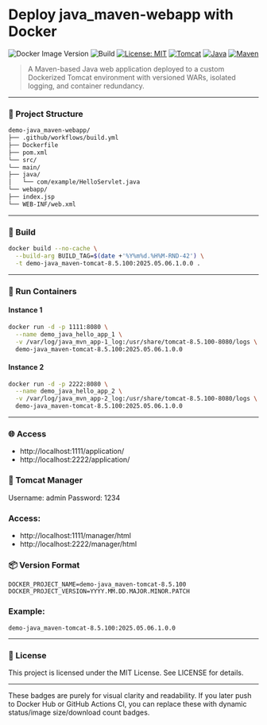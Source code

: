 # Deploy java_maven-webapp with Docker

![Docker Image Version](https://img.shields.io/badge/docker--image-2025.05.06.1.0.0-blue)
![Build](https://img.shields.io/badge/build-passing-brightgreen)
[![License: MIT](https://img.shields.io/badge/license-MIT-blue)](./LICENSE)
[![Tomcat](https://img.shields.io/badge/tomcat-8.5.100-orange)](https://tomcat.apache.org/)
[![Java](https://img.shields.io/badge/java-21-blueviolet)](https://openjdk.org/)
[![Maven](https://img.shields.io/badge/maven-3.9.6-critical)](https://maven.apache.org/)

> A Maven-based Java web application deployed to a custom Dockerized Tomcat environment with versioned WARs, isolated logging, and container redundancy.

---

### 📂 Project Structure

```bash
demo-java_maven-webapp/
├── .github/workflows/build.yml
├── Dockerfile
├── pom.xml
└── src/
└── main/
├── java/
│   └── com/example/HelloServlet.java
└── webapp/
├── index.jsp
└── WEB-INF/web.xml
```

---

### 🧱 Build

```bash
docker build --no-cache \
  --build-arg BUILD_TAG=$(date +'%Y%m%d.%H%M-RND-42') \
  -t demo-java_maven-tomcat-8.5.100:2025.05.06.1.0.0 .
```
---

### 🚀 Run Containers

#### Instance 1

```bash
docker run -d -p 1111:8080 \
  --name demo_java_hello_app_1 \
  -v /var/log/java_mvn_app-1_log:/usr/share/tomcat-8.5.100-8080/logs \
  demo-java_maven-tomcat-8.5.100:2025.05.06.1.0.0
```

#### Instance 2

```bash
docker run -d -p 2222:8080 \
  --name demo_java_hello_app_2 \
  -v /var/log/java_mvn_app-2_log:/usr/share/tomcat-8.5.100-8080/logs \
  demo-java_maven-tomcat-8.5.100:2025.05.06.1.0.0
```

---

### 🌐 Access

- http://localhost:1111/application/
- http://localhost:2222/application/

### 🔐 Tomcat Manager

Username: admin
Password: 1234

### Access:
- http://localhost:1111/manager/html
- http://localhost:2222/manager/html

### 📦 Version Format

```
DOCKER_PROJECT_NAME=demo-java_maven-tomcat-8.5.100
DOCKER_PROJECT_VERSION=YYYY.MM.DD.MAJOR.MINOR.PATCH
```

### Example:

```
demo-java_maven-tomcat-8.5.100:2025.05.06.1.0.0
```

---

### 📄 License
This project is licensed under the MIT License. See LICENSE for details.

---

These badges are purely for visual clarity and readability. If you later push to Docker Hub or GitHub Actions CI, you can replace these with dynamic status/image size/download count badges.